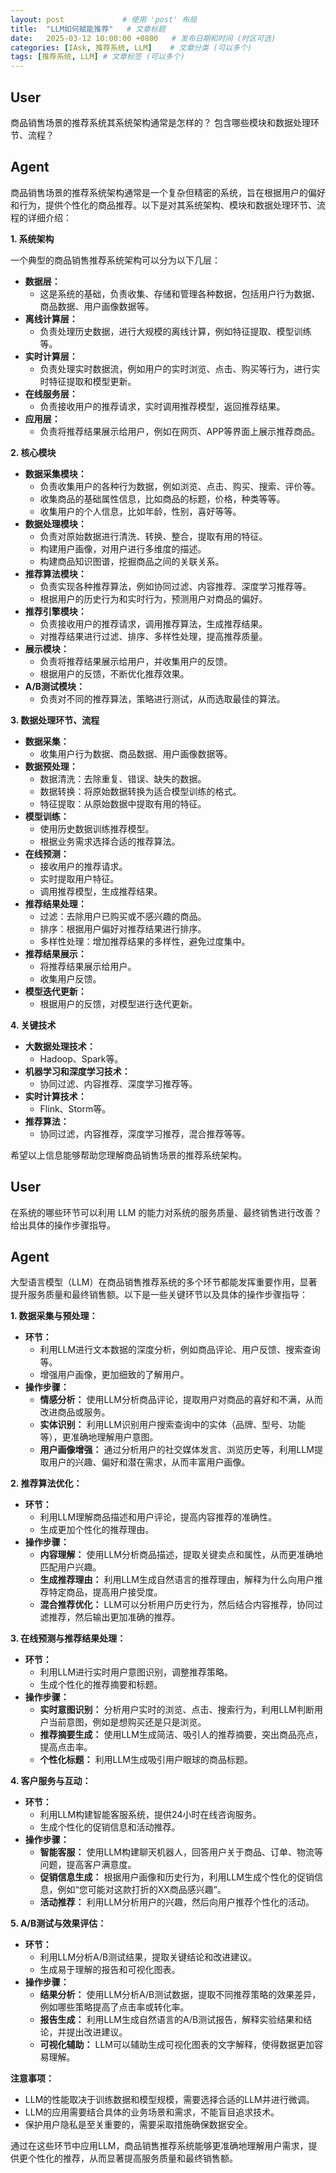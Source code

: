 ```yaml
---
layout: post             # 使用 'post' 布局
title:  "LLM如何赋能推荐"   # 文章标题
date:   2025-03-12 10:00:00 +0800   # 发布日期和时间 (时区可选)
categories: [IAsk, 推荐系统, LLM]    # 文章分类 (可以多个)
tags: [推荐系统, LLM] # 文章标签 (可以多个)
---
```



## User

商品销售场景的推荐系统其系统架构通常是怎样的？ 包含哪些模块和数据处理环节、流程？

## Agent

商品销售场景的推荐系统架构通常是一个复杂但精密的系统，旨在根据用户的偏好和行为，提供个性化的商品推荐。以下是对其系统架构、模块和数据处理环节、流程的详细介绍：

**1. 系统架构**

一个典型的商品销售推荐系统架构可以分为以下几层：

* **数据层：**
    * 这是系统的基础，负责收集、存储和管理各种数据，包括用户行为数据、商品数据、用户画像数据等。
* **离线计算层：**
    * 负责处理历史数据，进行大规模的离线计算，例如特征提取、模型训练等。
* **实时计算层：**
    * 负责处理实时数据流，例如用户的实时浏览、点击、购买等行为，进行实时特征提取和模型更新。
* **在线服务层：**
    * 负责接收用户的推荐请求，实时调用推荐模型，返回推荐结果。
* **应用层：**
    * 负责将推荐结果展示给用户，例如在网页、APP等界面上展示推荐商品。

**2. 核心模块**

* **数据采集模块：**
    * 负责收集用户的各种行为数据，例如浏览、点击、购买、搜索、评价等。
    * 收集商品的基础属性信息，比如商品的标题，价格，种类等等。
    * 收集用户的个人信息，比如年龄，性别，喜好等等。
* **数据处理模块：**
    * 负责对原始数据进行清洗、转换、整合，提取有用的特征。
    * 构建用户画像，对用户进行多维度的描述。
    * 构建商品知识图谱，挖掘商品之间的关联关系。
* **推荐算法模块：**
    * 负责实现各种推荐算法，例如协同过滤、内容推荐、深度学习推荐等。
    * 根据用户的历史行为和实时行为，预测用户对商品的偏好。
* **推荐引擎模块：**
    * 负责接收用户的推荐请求，调用推荐算法，生成推荐结果。
    * 对推荐结果进行过滤、排序、多样性处理，提高推荐质量。
* **展示模块：**
    * 负责将推荐结果展示给用户，并收集用户的反馈。
    * 根据用户的反馈，不断优化推荐效果。
* **A/B测试模块：**
    * 负责对不同的推荐算法，策略进行测试，从而选取最佳的算法。

**3. 数据处理环节、流程**

* **数据采集：**
    * 收集用户行为数据、商品数据、用户画像数据等。
* **数据预处理：**
    * 数据清洗：去除重复、错误、缺失的数据。
    * 数据转换：将原始数据转换为适合模型训练的格式。
    * 特征提取：从原始数据中提取有用的特征。
* **模型训练：**
    * 使用历史数据训练推荐模型。
    * 根据业务需求选择合适的推荐算法。
* **在线预测：**
    * 接收用户的推荐请求。
    * 实时提取用户特征。
    * 调用推荐模型，生成推荐结果。
* **推荐结果处理：**
    * 过滤：去除用户已购买或不感兴趣的商品。
    * 排序：根据用户偏好对推荐结果进行排序。
    * 多样性处理：增加推荐结果的多样性，避免过度集中。
* **推荐结果展示：**
    * 将推荐结果展示给用户。
    * 收集用户反馈。
* **模型迭代更新：**
    * 根据用户的反馈，对模型进行迭代更新。

**4. 关键技术**

* **大数据处理技术：**
    * Hadoop、Spark等。
* **机器学习和深度学习技术：**
    * 协同过滤、内容推荐、深度学习推荐等。
* **实时计算技术：**
    * Flink、Storm等。
* **推荐算法：**
    * 协同过滤，内容推荐，深度学习推荐，混合推荐等等。

希望以上信息能够帮助您理解商品销售场景的推荐系统架构。



## User

在系统的哪些环节可以利用 LLM 的能力对系统的服务质量、最终销售进行改善？ 给出具体的操作步骤指导。


## Agent

大型语言模型（LLM）在商品销售推荐系统的多个环节都能发挥重要作用，显著提升服务质量和最终销售额。以下是一些关键环节以及具体的操作步骤指导：

**1. 数据采集与预处理：**

* **环节：**
    * 利用LLM进行文本数据的深度分析，例如商品评论、用户反馈、搜索查询等。
    * 增强用户画像，更加细致的了解用户。
* **操作步骤：**
    * **情感分析：** 使用LLM分析商品评论，提取用户对商品的喜好和不满，从而改进商品或服务。
    * **实体识别：** 利用LLM识别用户搜索查询中的实体（品牌、型号、功能等），更准确地理解用户意图。
    * **用户画像增强：** 通过分析用户的社交媒体发言、浏览历史等，利用LLM提取用户的兴趣、偏好和潜在需求，从而丰富用户画像。

**2. 推荐算法优化：**

* **环节：**
    * 利用LLM理解商品描述和用户评论，提高内容推荐的准确性。
    * 生成更加个性化的推荐理由。
* **操作步骤：**
    * **内容理解：** 使用LLM分析商品描述，提取关键卖点和属性，从而更准确地匹配用户兴趣。
    * **生成推荐理由：** 利用LLM生成自然语言的推荐理由，解释为什么向用户推荐特定商品，提高用户接受度。
    * **混合推荐优化：** LLM可以分析用户历史行为，然后结合内容推荐，协同过滤推荐，然后输出更加准确的推荐。

**3. 在线预测与推荐结果处理：**

* **环节：**
    * 利用LLM进行实时用户意图识别，调整推荐策略。
    * 生成个性化的推荐摘要和标题。
* **操作步骤：**
    * **实时意图识别：** 分析用户实时的浏览、点击、搜索行为，利用LLM判断用户当前意图，例如是想购买还是只是浏览。
    * **推荐摘要生成：** 使用LLM生成简洁、吸引人的推荐摘要，突出商品亮点，提高点击率。
    * **个性化标题：** 利用LLM生成吸引用户眼球的商品标题。

**4. 客户服务与互动：**

* **环节：**
    * 利用LLM构建智能客服系统，提供24小时在线咨询服务。
    * 生成个性化的促销信息和活动推荐。
* **操作步骤：**
    * **智能客服：** 使用LLM构建聊天机器人，回答用户关于商品、订单、物流等问题，提高客户满意度。
    * **促销信息生成：** 根据用户画像和历史行为，利用LLM生成个性化的促销信息，例如“您可能对这款打折的XX商品感兴趣”。
    * **活动推荐：** 利用LLM分析用户的兴趣，然后向用户推荐个性化的活动。

**5. A/B测试与效果评估：**

* **环节：**
    * 利用LLM分析A/B测试结果，提取关键结论和改进建议。
    * 生成易于理解的报告和可视化图表。
* **操作步骤：**
    * **结果分析：** 使用LLM分析A/B测试数据，提取不同推荐策略的效果差异，例如哪些策略提高了点击率或转化率。
    * **报告生成：** 利用LLM生成自然语言的A/B测试报告，解释实验结果和结论，并提出改进建议。
    * **可视化辅助：** LLM可以辅助生成可视化图表的文字解释，使得数据更加容易理解。

**注意事项：**

* LLM的性能取决于训练数据和模型规模，需要选择合适的LLM并进行微调。
* LLM的应用需要结合具体的业务场景和需求，不能盲目追求技术。
* 保护用户隐私是至关重要的，需要采取措施确保数据安全。

通过在这些环节中应用LLM，商品销售推荐系统能够更准确地理解用户需求，提供更个性化的推荐，从而显著提高服务质量和最终销售额。
